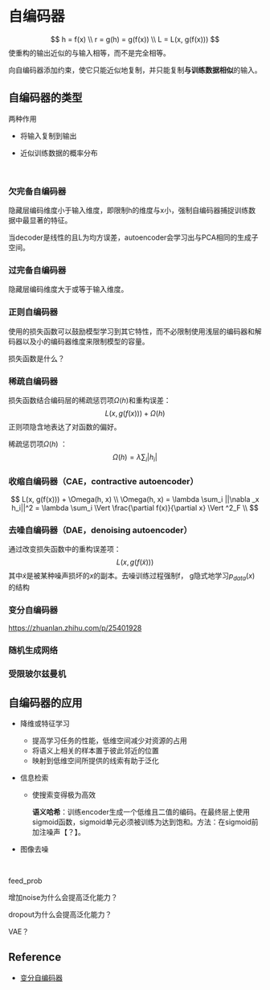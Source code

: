 # 自编码器

$$
h = f(x) \\
r = g(h) = g(f(x))  \\
L = L(x, g(f(x)))
$$
使重构的输出近似的与输入相等，而不是完全相等。

向自编码器添加约束，使它只能近似地复制，并只能复制**与训练数据相似**的输入。

## 自编码器的类型

两种作用

- 将输入复制到输出

- 近似训练数据的概率分布

  ​

### 欠完备自编码器

隐藏层编码维度小于输入维度，即限制h的维度与x小，强制自编码器捕捉训练数据中最显著的特征。

当decoder是线性的且L为均方误差，autoencoder会学习出与PCA相同的生成子空间。

### 过完备自编码器

隐藏层编码维度大于或等于输入维度。

### 正则自编码器

使用的损失函数可以鼓励模型学习到其它特性，而不必限制使用浅层的编码器和解码器以及小的编码器维度来限制模型的容量。

损失函数是什么？

### 稀疏自编码器

损失函数结合编码层的稀疏惩罚项$\Omega(h)$和重构误差：
$$
L(x, g(f(x))) + \Omega(h)
$$
正则项隐含地表达了对函数的偏好。

稀疏惩罚项$\Omega(h)$ ：
$$
\Omega(h) = \lambda \sum_i |h_i|
$$

### 收缩自编码器（CAE，contractive autoencoder）

$$
L(x, g(f(x))) + \Omega(h, x) \\
\Omega(h, x) = \lambda \sum_i ||\nabla _x h_i||^2 = \lambda \sum_i \Vert \frac{\partial f(x)}{\partial x} \Vert ^2_F \\
$$

### 去噪自编码器（DAE，denoising autoencoder）

通过改变损失函数中的重构误差项：
$$
L(x, g(f(\tilde x)))
$$
其中$\tilde x$是被某种噪声损坏的$x$的副本。去噪训练过程强制f， g隐式地学习$p_{data}(x)$的结构



### 变分自编码器

https://zhuanlan.zhihu.com/p/25401928



### 随机生成网络



### 受限玻尔兹曼机



## 自编码器的应用

- 降维或特征学习

  - 提高学习任务的性能，低维空间减少对资源的占用
  - 将语义上相关的样本置于彼此邻近的位置
  - 映射到低维空间所提供的线索有助于泛化

- 信息检索

  - 使搜索变得极为高效

    **语义哈希**：训练encoder生成一个低维且二值的编码。在最终层上使用sigmoid函数，sigmoid单元必须被训练为达到饱和。方法：在sigmoid前加注噪声【？】。

- 图像去噪

  ​




feed_prob

增加noise为什么会提高泛化能力？

dropout为什么会提高泛化能力？

VAE？




## Reference

- [变分自编码器](https://zhuanlan.zhihu.com/p/25401928)